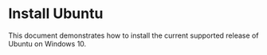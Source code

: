 # Install Ubuntu

This document demonstrates how to install the current supported release of Ubuntu on Windows 10.